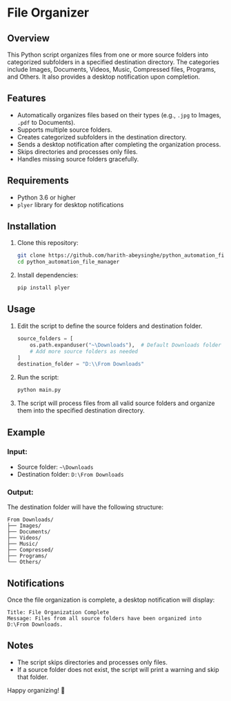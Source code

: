 # File Organizer

## Overview
This Python script organizes files from one or more source folders into categorized subfolders in a specified destination directory. The categories include Images, Documents, Videos, Music, Compressed files, Programs, and Others. It also provides a desktop notification upon completion.

## Features
- Automatically organizes files based on their types (e.g., `.jpg` to Images, `.pdf` to Documents).
- Supports multiple source folders.
- Creates categorized subfolders in the destination directory.
- Sends a desktop notification after completing the organization process.
- Skips directories and processes only files.
- Handles missing source folders gracefully.

## Requirements
- Python 3.6 or higher
- `plyer` library for desktop notifications

## Installation
1. Clone this repository:
   ```bash
   git clone https://github.com/harith-abeysinghe/python_automation_file_manager.git
   cd python_automation_file_manager
   ```

2. Install dependencies:
   ```bash
   pip install plyer
   ```

## Usage
1. Edit the script to define the source folders and destination folder.
   ```python
   source_folders = [
       os.path.expanduser("~\Downloads"),  # Default Downloads folder
       # Add more source folders as needed
   ]
   destination_folder = "D:\\From Downloads"
   ```

2. Run the script:
   ```bash
   python main.py
   ```

3. The script will process files from all valid source folders and organize them into the specified destination directory.

## Example
### Input:
- Source folder: `~\Downloads`
- Destination folder: `D:\From Downloads`

### Output:
The destination folder will have the following structure:
```
From Downloads/
├── Images/
├── Documents/
├── Videos/
├── Music/
├── Compressed/
├── Programs/
└── Others/
```

## Notifications
Once the file organization is complete, a desktop notification will display:
```
Title: File Organization Complete
Message: Files from all source folders have been organized into D:\From Downloads.
```

## Notes
- The script skips directories and processes only files.
- If a source folder does not exist, the script will print a warning and skip that folder.

Happy organizing! 🎉

